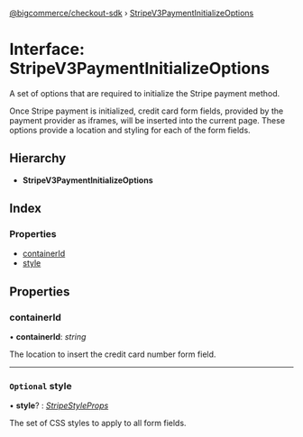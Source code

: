 [@bigcommerce/checkout-sdk](../README.md) › [StripeV3PaymentInitializeOptions](stripev3paymentinitializeoptions.md)

# Interface: StripeV3PaymentInitializeOptions

A set of options that are required to initialize the Stripe payment method.

Once Stripe payment is initialized, credit card form fields, provided by the
payment provider as iframes, will be inserted into the current page. These
options provide a location and styling for each of the form fields.

## Hierarchy

* **StripeV3PaymentInitializeOptions**

## Index

### Properties

* [containerId](stripev3paymentinitializeoptions.md#containerid)
* [style](stripev3paymentinitializeoptions.md#optional-style)

## Properties

###  containerId

• **containerId**: *string*

The location to insert the credit card number form field.

___

### `Optional` style

• **style**? : *[StripeStyleProps](stripestyleprops.md)*

The set of CSS styles to apply to all form fields.
